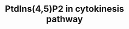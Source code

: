 ---
authors:
- SElBoudllali
description: PtdIns(4,5)P2 in cytokenesis pathway
last-edited: 2022-02-21
organisms:
- Homo sapiens
redirect_from:
- /index.php/Pathway:WP5199
- /instance/WP5199
schema-jsonld:
- '@context': https://schema.org/
  '@id': https://wikipathways.github.io/pathways/WP5199.html
  '@type': Dataset
  creator:
    '@type': Organization
    name: WikiPathways
  description: PtdIns(4,5)P2 in cytokenesis pathway
  keywords:
  - ''
  - Moesin
  - F-actin
  - Radixin
  - CDP-DAG
  - RhoA
  - RAB35
  - PCL
  - PtdIns(4,5)P2
  - Myosin2
  - Septin2
  - Ezrin
  - OCLR1
  - PtdIns(3,4,5)P3
  - Anillin
  - ECT2
  license: CC0
  name: PtdIns(4,5)P2 in cytokinesis pathway
seo: CreativeWork
title: PtdIns(4,5)P2 in cytokinesis pathway
wpid: WP5199
---